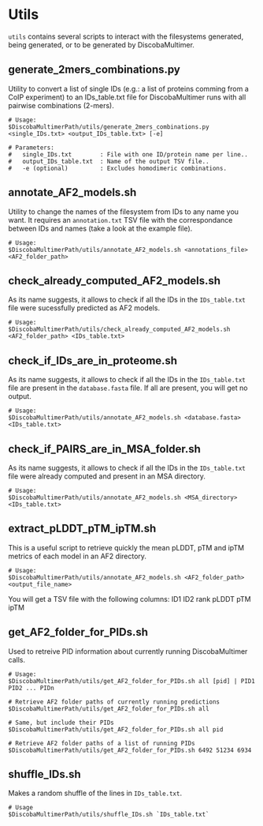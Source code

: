 # Utils
`utils` contains several scripts to interact with the filesystems generated, being generated, or to be generated by DiscobaMultimer.

## generate_2mers_combinations.py
Utility to convert a list of single IDs (e.g.: a list of proteins comming from a CoIP experiment) to an IDs_table.txt file for DiscobaMultimer runs with all pairwise combinations (2-mers).
```
# Usage:
$DiscobaMultimerPath/utils/generate_2mers_combinations.py <single_IDs.txt> <output_IDs_table.txt> [-e]

# Parameters:
#   single_IDs.txt        : File with one ID/protein name per line..
#   output_IDs_table.txt  : Name of the output TSV file..
#   -e (optional)         : Excludes homodimeric combinations.
```

## annotate_AF2_models.sh
Utility to change the names of the filesystem from IDs to any name you want. It requires an `annotation.txt` TSV file with the correspondance between IDs and names (take a look at the example file).

```
# Usage:
$DiscobaMultimerPath/utils/annotate_AF2_models.sh <annotations_file> <AF2_folder_path>
```

## check_already_computed_AF2_models.sh
As its name suggests, it allows to check if all the IDs in the `IDs_table.txt` file were sucessfully predicted as AF2 models.

```
# Usage:
$DiscobaMultimerPath/utils/check_already_computed_AF2_models.sh <AF2_folder_path> <IDs_table.txt>
```

## check_if_IDs_are_in_proteome.sh
As its name suggests, it allows to check if all the IDs in the `IDs_table.txt` file are present in the `database.fasta` file. If all are present, you will get no output.


```
# Usage:
$DiscobaMultimerPath/utils/annotate_AF2_models.sh <database.fasta> <IDs_table.txt>
```

## check_if_PAIRS_are_in_MSA_folder.sh
As its name suggests, it allows to check if all the IDs in the `IDs_table.txt` file were already computed and present in an MSA directory.

```
# Usage:
$DiscobaMultimerPath/utils/annotate_AF2_models.sh <MSA_directory> <IDs_table.txt>
```

## extract_pLDDT_pTM_ipTM.sh
This is a useful script to retrieve quickly the mean pLDDT, pTM and ipTM metrics of each model in an AF2 directory.

```
# Usage:
$DiscobaMultimerPath/utils/annotate_AF2_models.sh <AF2_folder_path> <output_file_name>
```

You will get a TSV file with the following columns: ID1  ID2  rank  pLDDT  pTM  ipTM


## get_AF2_folder_for_PIDs.sh
Used to retreive PID information about currently running DiscobaMultimer calls.


```
# Usage:
$DiscobaMultimerPath/utils/get_AF2_folder_for_PIDs.sh all [pid] | PID1 PID2 ... PIDn

# Retrieve AF2 folder paths of currently running predictions
$DiscobaMultimerPath/utils/get_AF2_folder_for_PIDs.sh all

# Same, but include their PIDs
$DiscobaMultimerPath/utils/get_AF2_folder_for_PIDs.sh all pid

# Retrieve AF2 folder paths of a list of running PIDs
$DiscobaMultimerPath/utils/get_AF2_folder_for_PIDs.sh 6492 51234 6934
```

## shuffle_IDs.sh
Makes a random shuffle of the lines in `IDs_table.txt`.

```
# Usage
$DiscobaMultimerPath/utils/shuffle_IDs.sh `IDs_table.txt`
```
